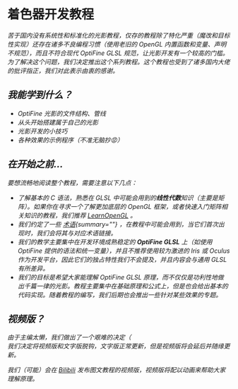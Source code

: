 # 着色器开发教程

<primary-label ref="dev"/>

<secondary-label ref="wip"/>

<secondary-label ref="jedoc"/>
<secondary-label ref="ofdoc"/>
<secondary-label ref="shaderdoc"/>

<show-structure depth="0"/>

<var name="topic" value="着色器编写的实际教程"/>
<var name="goal" value="仅想对着色器有大致的了解"/>
<var name="target_name" value=""/>
<var name="target_topic" value="shaderBasic.md"/>
<var name="target_description" value=""/>
<include from="contentsLibrary.md" element-id="h_note_readingTips"/>

苦于国内没有系统性和标准化的光影教程，仅存的教程除了特化严重（魔改和目标性实现）还存在诸多不良编程习惯（使用老旧的 OpenGL 内置函数和变量、声明不规范），而且不符合现代 OptiFine GLSL 规范，让光影开发有一个较高的门槛。为了解决这个问题，我们决定推出这个系列教程。这个教程也受到了诸多国内大佬的批评指正，我们对此表示由衷的感谢。

## 我能学到什么？

- OptiFine 光影的文件结构、管线
- 从头开始搭建属于自己的光影
- 光影开发的小技巧
- 各种效果的示例程序（不准无脑抄😡）

## 在开始之前…

要想流畅地阅读整个教程，需要注意以下几点：

- 了解基本的 C 语法，熟悉在 GLSL 中可能会用到的**线性代数**知识（主要是矩阵）。如果你在寻求一个了解更加底层的 OpenGL 框架，或者快速入门矩阵相关知识的教程，我们推荐 [LearnOpenGL](https://learnopengl-cn.github.io/01%20Getting%20started/07%20Transformations/) 。
- 我们约定了一些 [术语](terms.md){summary=""} ，在教程中可能会用到，当它们首次出现时，我们会将其与对应术语链接。
- 我们的教学主要集中在开发环境成熟稳定的 **OptiFine GLSL** 上（如使用 OptiFine 提供的语法和统一变量），并且不推荐使用较为激进的 Iris 或 Oculus 作为开发平台，因此它们的独占特性我们不会提及，并且内容会与通用 GLSL 有所差异。
- 我们的目标是希望大家能理解 OptiFine GLSL 原理，而不仅仅是功利性地做出千篇一律的光影。教程主要集中在基础原理和公式上，但是也会给出基本的代码实现。随着教程的编写，我们后期也会推出一些针对某些效果的专题。

## 视频版？

由于主编太懒，我们做出了一个艰难的决定（  
我们决定将视频版和文字版脱钩，文字版正常更新，但是视频版将会延后并随缘更新。

我们（可能）会在 [Bilibili](https://space.bilibili.com/480528388) 发布图文教程的视频版，视频版将配以动画来帮助大家理解原理。
